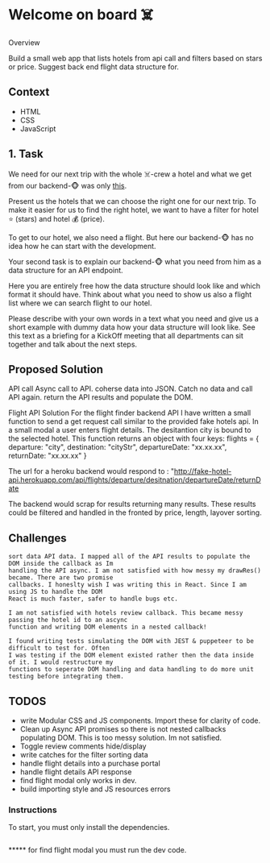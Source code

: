 # Welcome on board ☠️

Overview

Build a small web app that lists hotels from api call and filters based on stars or price.
Suggest back end flight data structure for.


## Context

* HTML
* CSS
* JavaScript


## 1. Task

We need for our next trip with the whole ☠️-crew a hotel and what we get from our backend-🐵 was only [this](http://fake-hotel-api.herokuapp.com/).

Present us the hotels that we can choose the right one for our next trip. To make it easier for us to find the right hotel, we want to have a filter for hotel ⭐ (stars) and hotel 💰 (price).


To get to our hotel, we also need a flight. But here our backend-🐵 has no idea how he can start with the development.

Your second task is to explain our backend-🐵 what you need from him as a data structure for an API endpoint.

Here you are entirely free how the data structure should look like and which format it should have. Think about what you need to show us also a flight list where we can search flight to our hotel.

Please describe with your own words in a text what you need and give us a short example with dummy data how your data structure will look like. See this text as a briefing for a KickOff meeting that all departments can sit together and talk about the next steps.


## Proposed Solution

API call
Async call to API. coherse data into JSON. Catch no data and call API again. return the API results 
and populate the DOM. 

Flight API Solution
For the flight finder backend API I have written a small function to send a get request call 
similar to the provided fake hotels api. In a small modal a user enters flight details. The desitantion
city is bound to the selected hotel. This function returns an object with four keys:
 flights = {
     departure: "city",
     destination: "cityStr",
    departureDate: "xx.xx.xx",
    returnDate: "xx.xx.xx"
}

The url for a heroku backend would respond to :
"http://fake-hotel-api.herokuapp.com/api/flights/departure/desitnation/departureDate/returnDate

The backend would scrap for results returning many results. These results could be filtered and 
handled  in the fronted by price, length, layover sorting.

## Challenges

    sort data API data. I mapped all of the API results to populate the DOM inside the callback as Im
    handling the API async. I am not satisfied with how messy my drawRes() became. There are two promise
    callbacks. I honeslty wish I was writing this in React. Since I am using JS to handle the DOM
    React is much faster, safer to handle bugs etc.

    I am not satisfied with hotels review callback. This became messy passing the hotel id to an ascync
    function and writing DOM elements in a nested callback! 

    I found writing tests simulating the DOM with JEST & puppeteer to be difficult to test for. Often
    I was testing if the DOM element existed rather then the data inside of it. I would restructure my
    functions to seperate DOM handling and data handling to do more unit testing before integrating them.
    
## TODOS
- write Modular CSS and JS components. Import these for clarity of code.
- Clean up Async API promises so there is not nested callbacks populating DOM.
    This is too messy solution. Im not satisfied.
- Toggle review comments hide/display
- write catches for the filter sorting data
- handle flight details into a purchase portal
- handle flight details API response
- find flight modal only works in dev. 
- build importing style and JS resources errors

### Instructions

To start, you must only install the dependencies.

```./build/index.html 
```


***** for find flight modal you must run the dev code.

```./src/index.html 
```




